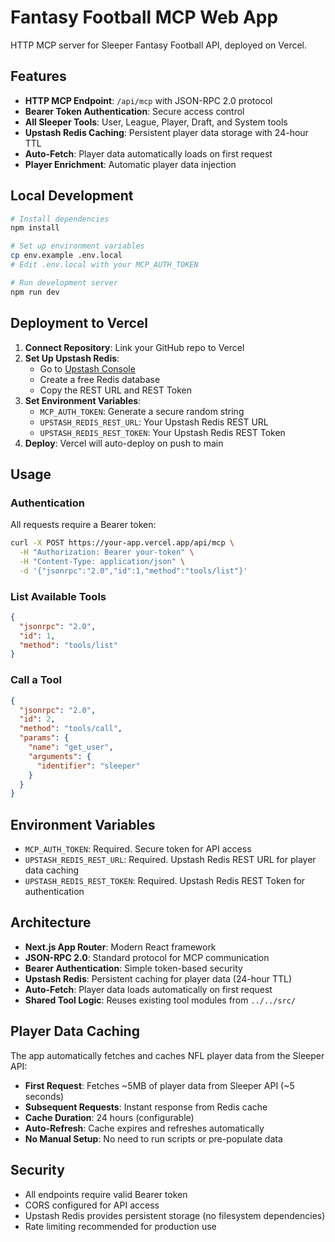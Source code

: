 # Fantasy Football MCP Web App

HTTP MCP server for Sleeper Fantasy Football API, deployed on Vercel.

## Features

- **HTTP MCP Endpoint**: `/api/mcp` with JSON-RPC 2.0 protocol
- **Bearer Token Authentication**: Secure access control
- **All Sleeper Tools**: User, League, Player, Draft, and System tools
- **Upstash Redis Caching**: Persistent player data storage with 24-hour TTL
- **Auto-Fetch**: Player data automatically loads on first request
- **Player Enrichment**: Automatic player data injection

## Local Development

```bash
# Install dependencies
npm install

# Set up environment variables
cp env.example .env.local
# Edit .env.local with your MCP_AUTH_TOKEN

# Run development server
npm run dev
```

## Deployment to Vercel

1. **Connect Repository**: Link your GitHub repo to Vercel
2. **Set Up Upstash Redis**:
   - Go to [Upstash Console](https://console.upstash.com/)
   - Create a free Redis database
   - Copy the REST URL and REST Token
3. **Set Environment Variables**:
   - `MCP_AUTH_TOKEN`: Generate a secure random string
   - `UPSTASH_REDIS_REST_URL`: Your Upstash Redis REST URL
   - `UPSTASH_REDIS_REST_TOKEN`: Your Upstash Redis REST Token
4. **Deploy**: Vercel will auto-deploy on push to main

## Usage

### Authentication
All requests require a Bearer token:
```bash
curl -X POST https://your-app.vercel.app/api/mcp \
  -H "Authorization: Bearer your-token" \
  -H "Content-Type: application/json" \
  -d '{"jsonrpc":"2.0","id":1,"method":"tools/list"}'
```

### List Available Tools
```json
{
  "jsonrpc": "2.0",
  "id": 1,
  "method": "tools/list"
}
```

### Call a Tool
```json
{
  "jsonrpc": "2.0",
  "id": 2,
  "method": "tools/call",
  "params": {
    "name": "get_user",
    "arguments": {
      "identifier": "sleeper"
    }
  }
}
```

## Environment Variables

- `MCP_AUTH_TOKEN`: Required. Secure token for API access
- `UPSTASH_REDIS_REST_URL`: Required. Upstash Redis REST URL for player data caching
- `UPSTASH_REDIS_REST_TOKEN`: Required. Upstash Redis REST Token for authentication

## Architecture

- **Next.js App Router**: Modern React framework
- **JSON-RPC 2.0**: Standard protocol for MCP communication
- **Bearer Authentication**: Simple token-based security
- **Upstash Redis**: Persistent caching for player data (24-hour TTL)
- **Auto-Fetch**: Player data loads automatically on first request
- **Shared Tool Logic**: Reuses existing tool modules from `../../src/`

## Player Data Caching

The app automatically fetches and caches NFL player data from the Sleeper API:

- **First Request**: Fetches ~5MB of player data from Sleeper API (~5 seconds)
- **Subsequent Requests**: Instant response from Redis cache
- **Cache Duration**: 24 hours (configurable)
- **Auto-Refresh**: Cache expires and refreshes automatically
- **No Manual Setup**: No need to run scripts or pre-populate data

## Security

- All endpoints require valid Bearer token
- CORS configured for API access
- Upstash Redis provides persistent storage (no filesystem dependencies)
- Rate limiting recommended for production use
